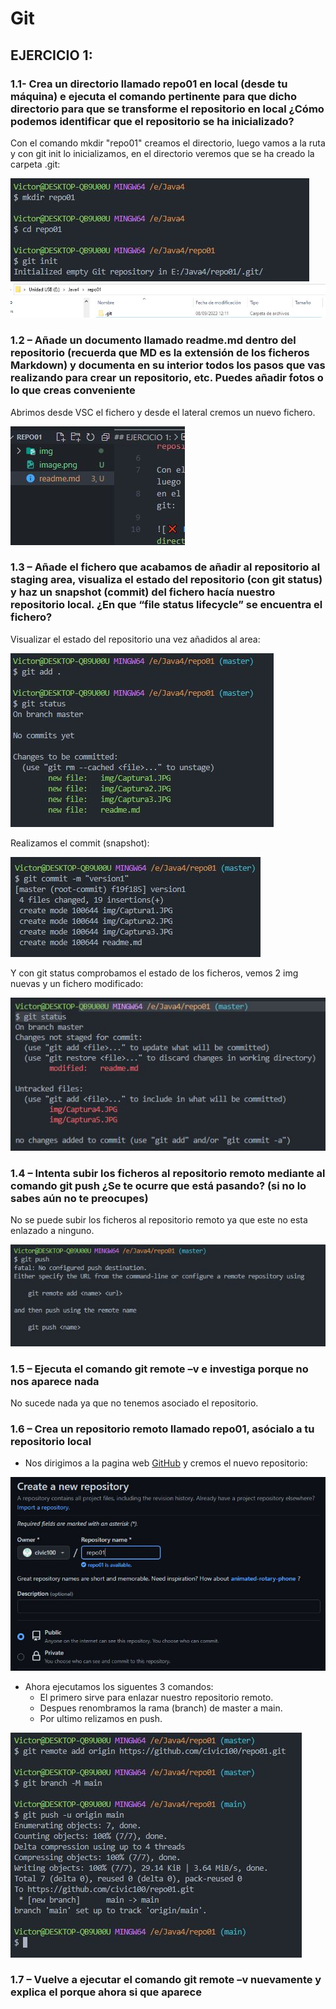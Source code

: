# Git #

## EJERCICIO 1: ##

### 1.1- Crea un directorio llamado repo01 en local (desde tu máquina) e ejecuta el comando pertinente para que dicho directorio para que se transforme el repositorio en local ¿Cómo podemos identificar que el repositorio se ha inicializado? ###

Con el comando mkdir "repo01" creamos el directorio, luego vamos a la ruta y con git init lo inicializamos,
en el directorio veremos que se ha creado la carpeta .git:

![❌ Error ❌](./img/Captura1.JPG "Creacion de directorio")
![❌ Error ❌](./img/Captura2.JPG "Identificar inicializacion")

### 1.2 – Añade un documento llamado readme.md dentro del repositorio (recuerda que MD es la extensión de los ficheros Markdown) y documenta en su interior todos los pasos que vas realizando para crear un repositorio, etc. Puedes añadir fotos o lo que creas conveniente ###

Abrimos desde VSC el fichero y desde el lateral cremos un nuevo fichero.

![❌ Error ❌](./img/Captura3.JPG "Identificar inicializacion")

### 1.3 – Añade el fichero que acabamos de añadir al repositorio al staging area, visualiza el estado del repositorio (con git status) y haz un snapshot (commit) del fichero hacía nuestro repositorio local. ¿En que “file status lifecycle” se encuentra el fichero? ###
 
Visualizar el estado del repositorio una vez añadidos al area:

![❌ Error ❌](./img/Captura4.JPG "Pasar ficheros al area")

Realizamos el commit (snapshot):

![❌ Error ❌](./img/Captura5.JPG "Commit")

Y con git status comprobamos el estado de los ficheros, vemos 2 img nuevas y un fichero modificado:

![❌ Error ❌](./img/Captura6.JPG "Status")

### 1.4 – Intenta subir los ficheros al repositorio remoto mediante al comando git push ¿Se te ocurre que está pasando? (si no lo sabes aún no te preocupes) ###

No se puede subir los ficheros al repositorio remoto ya que este no esta enlazado a ninguno.

![❌ Error ❌](./img/Captura7.JPG "Status")

### 1.5 – Ejecuta el comando git remote –v e investiga porque no nos aparece nada ###

No sucede nada ya que no tenemos asociado el repositorio. 

### 1.6 – Crea un repositorio remoto llamado repo01, asócialo a tu repositorio local ###

* Nos dirigimos a la pagina web [GitHub](https://github.com/ "https://github.com") y cremos el nuevo repositorio:

![❌ Error ❌](./img/Captura8.JPG "Status")

* Ahora ejecutamos los siguentes 3 comandos:
  * El primero sirve para enlazar nuestro repositorio remoto.
  *  Despues renombramos la rama (branch) de master a main.
  *  Por ultimo relizamos en push.
  
![❌ Error ❌](./img/Captura9.JPG "Status")

### 1.7 – Vuelve a ejecutar el comando git remote –v nuevamente y explica el porque ahora si que aparece ###